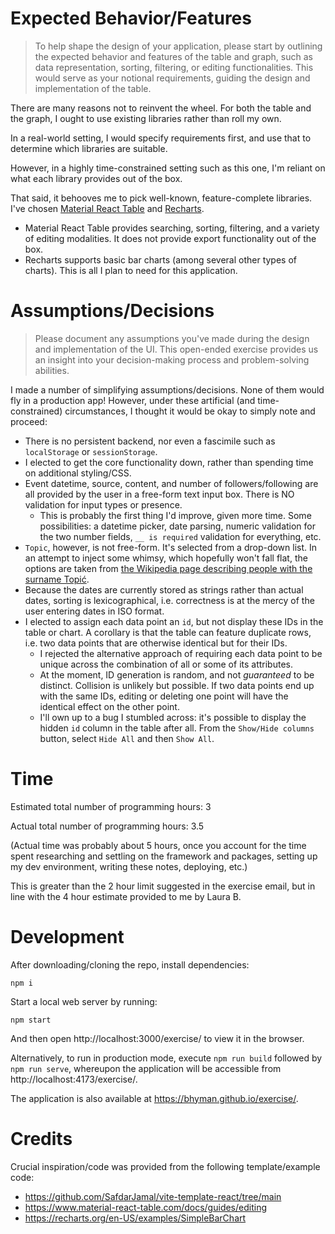 # Expected Behavior/Features
> To help shape the design of your application, please start by outlining the expected behavior and features of the table and graph, such as data representation, sorting, filtering, or editing functionalities. This would serve as your notional requirements, guiding the design and implementation of the table.

There are many reasons not to reinvent the wheel. For both the table and the graph, I ought to use existing libraries rather than roll my own. 

In a real-world setting, I would specify requirements first, and use that to determine which libraries are suitable. 

However, in a highly time-constrained setting such as this one, I'm reliant on what each library provides out of the box.

That said, it behooves me to pick well-known, feature-complete libraries. I've chosen [Material React Table](http://material-react-table.com) and [Recharts](http://recharts.org).
* Material React Table provides searching, sorting, filtering, and a variety of editing modalities. It does not provide export functionality out of the box.
* Recharts supports basic bar charts (among several other types of charts). This is all I plan to need for this application.


# Assumptions/Decisions
> Please document any assumptions you've made during the design and implementation of the UI. This open-ended exercise provides us an insight into your decision-making process and problem-solving abilities.

I made a number of simplifying assumptions/decisions. None of them would fly in a production app! However, under these artificial (and time-constrained) circumstances, I thought it would be okay to simply note and proceed:
* There is no persistent backend, nor even a fascimile such as  `localStorage` or `sessionStorage`.
* I elected to get the core functionality down, rather than spending time on additional styling/CSS.
* Event datetime, source, content, and number of followers/following are all provided by the user in a free-form text input box. There is NO validation for input types or presence.
    * This is probably the first thing I'd improve, given more time. Some possibilities: a datetime picker, date parsing, numeric validation for the two number fields, `__ is required` validation for everything, etc.
* `Topic`, however, is not free-form. It's selected from a drop-down list. In an attempt to inject some whimsy, which hopefully won't fall flat, the options are taken from [the Wikipedia page describing people with the surname Topić](https://en.wikipedia.org/wiki/Topi%C4%87).
* Because the dates are currently stored as strings rather than actual dates, sorting is lexicographical, i.e. correctness is at the mercy of the user entering dates in ISO format.
* I elected to assign each data point an `id`, but not display these IDs in the table or chart. A corollary is that the table can feature duplicate rows, i.e. two data points that are otherwise identical but for their IDs.
    * I rejected the alternative approach of requiring each data point to be unique across the combination of all or some of its attributes.
    * At the moment, ID generation is random, and not _guaranteed_ to be distinct. Collision is unlikely but possible. If two data points end up with the same IDs, editing or deleting one point will have the identical effect on the other point.
    * I'll own up to a bug I stumbled across: it's possible to display the hidden `id` column in the table after all. From the `Show/Hide columns` button, select `Hide All` and then `Show All`.



# Time
Estimated total number of programming hours: 3

Actual total number of programming hours: 3.5

(Actual time was probably about 5 hours, once you account for the time spent researching and settling on the framework and packages, setting up my dev environment, writing these notes, deploying, etc.)

This is greater than the 2 hour limit suggested in the exercise email, but in line with the 4 hour estimate provided to me by Laura B.

# Development

After downloading/cloning the repo, install dependencies:

```
npm i
```

Start a local web server by running:

```
npm start
```

And then open http://localhost:3000/exercise/ to view it in the browser.

Alternatively, to run in production mode, execute `npm run build` followed by `npm run serve`, whereupon the application will be accessible from http://localhost:4173/exercise/.

The application is also available at https://bhyman.github.io/exercise/.

# Credits

Crucial inspiration/code was provided from the following template/example code:

* https://github.com/SafdarJamal/vite-template-react/tree/main
* https://www.material-react-table.com/docs/guides/editing
* https://recharts.org/en-US/examples/SimpleBarChart
